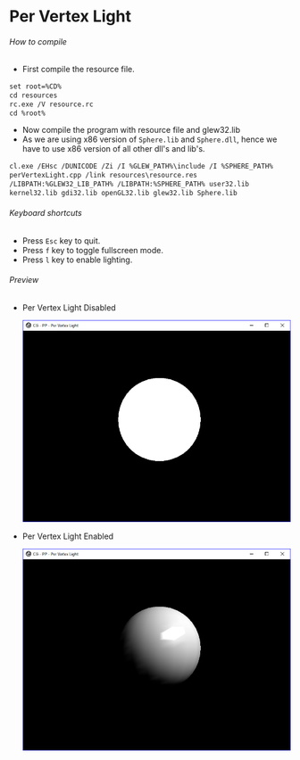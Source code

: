 # Per Vertex Light

###### How to compile

*   First compile the resource file.

```
set root=%CD%
cd resources
rc.exe /V resource.rc
cd %root%
```

*   Now compile the program with resource file and glew32.lib
*   As we are using x86 version of `Sphere.lib` and `Sphere.dll`, hence we have to use x86 version of all other dll's and lib's.

```
cl.exe /EHsc /DUNICODE /Zi /I %GLEW_PATH%\include /I %SPHERE_PATH% perVertexLight.cpp /link resources\resource.res /LIBPATH:%GLEW32_LIB_PATH% /LIBPATH:%SPHERE_PATH% user32.lib kernel32.lib gdi32.lib openGL32.lib glew32.lib Sphere.lib
```

###### Keyboard shortcuts

*   Press `Esc` key to quit.
*   Press `f` key to toggle fullscreen mode.
*   Press `l` key to enable lighting.

###### Preview

*   Per Vertex Light Disabled

    ![perVertexLightDisabled][pervertexlightdisabled-image]

*   Per Vertex Light Enabled

    ![perVertexLightEnabled][pervertexlightenabled-image]

[//]: # "Image declaration"
[pervertexlightdisabled-image]: ./preview/perVertexLightDisabled.png "Per Vertex Light Disabled"
[pervertexlightenabled-image]: ./preview/perVertexLightEnabled.png "Per Vertex Light Enabled"
